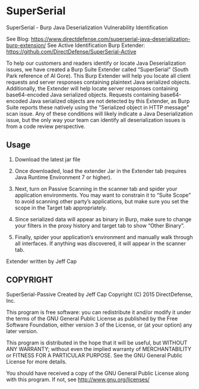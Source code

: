 # SuperSerial
SuperSerial - Burp Java Deserialization Vulnerability Identification 

See Blog: https://www.directdefense.com/superserial-java-deserialization-burp-extension/
See Active Identification Burp Extender: https://github.com/DirectDefense/SuperSerial-Active

To help our customers and readers identify or locate Java Deserialization issues, we have created a Burp Suite Extender called “SuperSerial” (South Park reference of Al Gore). This Burp Extender will help you locate all client requests and server responses containing plaintext Java serialized objects. Additionally, the Extender will help locate server responses containing base64-encoded Java serialized objects. Requests containing base64-encoded Java serialized objects are not detected by this Extender, as Burp Suite reports these natively using the "Serialized object in HTTP message" scan issue. Any of these conditions will likely indicate a Java Deserialization issue, but the only way your team can identify all deserialization issues is from a code review perspective.
 
 
## Usage
 
1. Download the latest jar file
 
2. Once downloaded, load the extender Jar in the Extender tab (requires Java Runtime Environment 7 or higher).

3. Next, turn on Passive Scanning in the scanner tab and spider your application environments. You may want to constrain it to “Suite Scope” to avoid scanning other party’s applications, but make sure you set the scope in the Target tab appropriately.

4. Since serialized data will appear as binary in Burp, make sure to change your filters in the proxy history and target tab to show “Other Binary”.

5. Finally, spider your application’s environment and manually walk through all interfaces. If anything was discovered, it will appear in the scanner tab.

Extender written by Jeff Cap


## COPYRIGHT

SuperSerial-Passive
Created by Jeff Cap
Copyright (C) 2015 DirectDefense, Inc.

This program is free software: you can redistribute it and/or modify it under the terms of the GNU General Public License as published by the Free Software Foundation, either version 3 of the License, or (at your option) any later version.

This program is distributed in the hope that it will be useful, but WITHOUT ANY WARRANTY; without even the implied warranty of MERCHANTABILITY or FITNESS FOR A PARTICULAR PURPOSE. See the GNU General Public License for more details.

You should have received a copy of the GNU General Public License along with this program. If not, see http://www.gnu.org/licenses/
